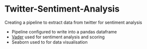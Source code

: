 # Twitter-Sentiment-Analysis
Creating a pipeline to extract data from twitter for sentiment analysis

- Pipeline configured to write into a pandas dataframe
- [Vader](https://pypi.org/project/vaderSentiment/) used for sentiment analysis and scoring
- Seaborn used to for data visualisation
